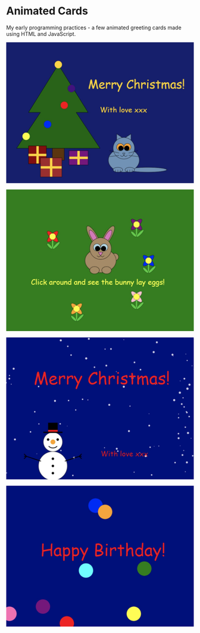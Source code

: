 # Animated Cards

My early programming practices - a few animated greeting cards made using HTML and JavaScript.

![Cat and Christmas Tree](images/cat-and-christmas-tree-screenshot.jpg "Cat and Christmas Tree")

![Easter](images/easter-bunny-screenshot.jpg "Easter")

![Snowman](images/snowman-screenshot.jpg "Snowman")

![Happy Birthday](images/happy-birthday-screenshot.jpg "Happy Birthday")
